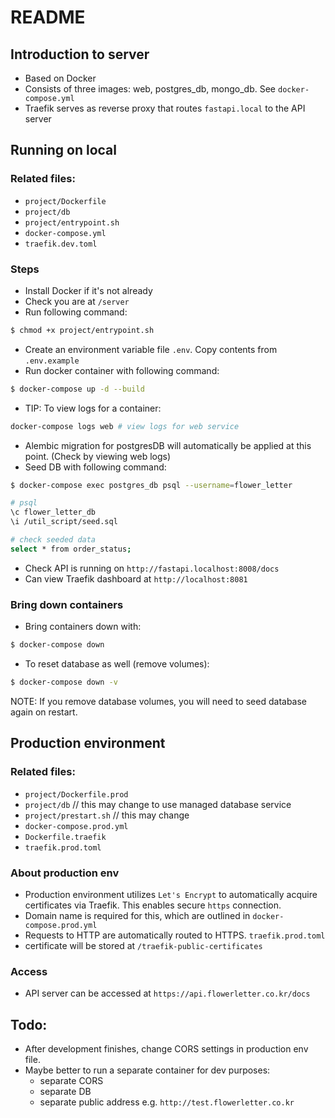 # README
## Introduction to server
- Based on Docker
- Consists of three images: web, postgres_db, mongo_db. See `docker-compose.yml`
- Traefik serves as reverse proxy that routes `fastapi.local` to the API server

## Running on local
### Related files:
- `project/Dockerfile`
- `project/db`
- `project/entrypoint.sh`
- `docker-compose.yml`
- `traefik.dev.toml`
### Steps
- Install Docker if it's not already
- Check you are at `/server`
- Run following command:
```bash
$ chmod +x project/entrypoint.sh
```
- Create an environment variable file `.env`. Copy contents from `.env.example`
- Run docker container with following command:
```bash
$ docker-compose up -d --build
```
- TIP: To view logs for a container:
```bash
docker-compose logs web # view logs for web service
```
- Alembic migration for postgresDB will automatically be applied at this point. (Check by viewing web logs)
- Seed DB with following command:
```bash
$ docker-compose exec postgres_db psql --username=flower_letter

# psql
\c flower_letter_db
\i /util_script/seed.sql

# check seeded data
select * from order_status;
```
- Check API is running on `http://fastapi.localhost:8008/docs`
- Can view Traefik dashboard at `http://localhost:8081`

### Bring down containers
- Bring containers down with:
```bash
$ docker-compose down
```
- To reset database as well (remove volumes):
```bash
$ docker-compose down -v
```
NOTE: If you remove database volumes, you will need to seed database again on restart.

## Production environment
### Related files:
- `project/Dockerfile.prod`
- `project/db` // this may change to use managed database service
- `project/prestart.sh` // this may change
- `docker-compose.prod.yml`
- `Dockerfile.traefik`
- `traefik.prod.toml`
  
### About production env
- Production environment utilizes `Let's Encrypt` to automatically acquire certificates via Traefik. This enables secure `https` connection.
- Domain name is required for this, which are outlined in `docker-compose.prod.yml`
- Requests to HTTP are automatically routed to HTTPS. `traefik.prod.toml` 
- certificate will be stored at `/traefik-public-certificates`

### Access
- API server can be accessed at `https://api.flowerletter.co.kr/docs`

## Todo:
- After development finishes, change CORS settings in production env file.
- Maybe better to run a separate container for dev purposes:
  - separate CORS
  - separate DB
  - separate public address e.g. `http://test.flowerletter.co.kr`